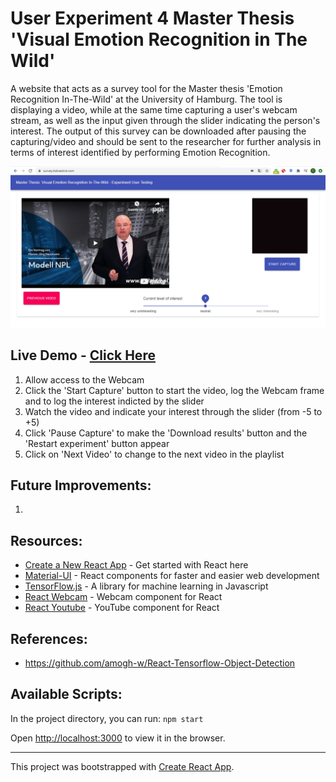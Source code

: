 # User Experiment 4 Master Thesis 'Visual Emotion Recognition in The Wild'

A website that acts as a survey tool for the Master thesis 'Emotion Recognition In-The-Wild' at the University of Hamburg. The tool is displaying a video, while at the same time capturing a user's webcam stream, as well as the input given through the slider indicating the person's interest. The output of this survey can be downloaded after pausing the capturing/video and should be sent to the researcher for further analysis in terms of interest identified by performing Emotion Recognition.

![screenshot](/Screenshots/masterthesis_survey.PNG)


## Live Demo - [Click Here](https://survey.tobiaskick.com)

1. Allow access to the Webcam
2. Click the 'Start Capture' button to start the video, log the Webcam frame and to log the interest indicted by the slider
3. Watch the video and indicate your interest through the slider (from -5 to +5)
4. Click 'Pause Capture' to make the 'Download results' button and the 'Restart experiment' button appear
5. Click on 'Next Video' to change to the next video in the playlist


## Future Improvements:

1.


## Resources:

- [Create a New React App](https://reactjs.org/docs/create-a-new-react-app.html) - Get started with React here
- [Material-UI](https://material-ui.com/) - React components for faster and easier web development
- [TensorFlow.js](https://www.tensorflow.org/js) - A library for machine learning in Javascript
- [React Webcam](https://www.npmjs.com/package/react-webcam) - Webcam component for React
- [React Youtube](https://www.npmjs.com/package/react-youtube) - YouTube component for React


## References:

- https://github.com/amogh-w/React-Tensorflow-Object-Detection


## Available Scripts:

In the project directory, you can run: `npm start`

Open [http://localhost:3000](http://localhost:3000) to view it in the browser.

---

This project was bootstrapped with [Create React App](https://github.com/facebook/create-react-app).
